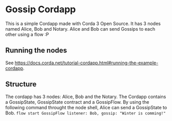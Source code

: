 # Gossip Cordapp

This is a simple Cordapp made with Corda 3 Open Source. It has 3 nodes named Alice, Bob and Notary. Alice and Bob can send Gossips to each other using a flow :P

## Running the nodes

See https://docs.corda.net/tutorial-cordapp.html#running-the-example-cordapp.

## Structure

The cordapp has 3 nodes: Alice, Bob and the Notary. The Cordapp contains a GossipState, GossipState contract and a GossipFlow. By using the following command throught the node shell, Alice can send a GossipState to Bob.
```flow start GossipFlow listener: Bob, gossip: "Winter is comming!"```
